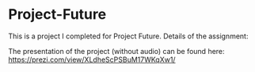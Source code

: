 # Project-Future
This is a project I completed for Project Future. Details of the assignment:



The presentation of the project (without audio) can be found here:
https://prezi.com/view/XLdheScPSBuM17WKqXw1/

